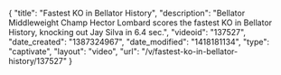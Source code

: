 {
    "title": "Fastest KO in Bellator History",
    "description": "Bellator Middleweight Champ Hector Lombard scores the fastest KO in Bellator History, knocking out Jay Silva in 6.4 sec.",
    "videoid": "137527",
    "date_created": "1387324967",
    "date_modified": "1418181134",
    "type": "captivate",
    "layout": "video",
    "url": "\/v\/fastest-ko-in-bellator-history\/137527"
}